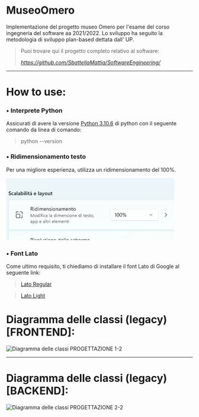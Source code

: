 # MuseoOmero
Implementazione del progetto museo Omero per l'esame del corso ingegneria del software aa 2021/2022. Lo sviluppo ha seguito la metodologia di sviluppo plan-based dettata dall' UP.

>Puoi trovare qui il progetto completo relativo al software:
>
> *https://github.com/SbattellaMattia/SoftwareEngineering/*
----------------------------------------------------------------------------------------------------------------------------------------

# How to use:
### • Interprete Python
Assicurati di avere la versione [Python 3.10.6](https://www.python.org/ftp/python/3.10.6/)
 di python con il seguente comando da linea di comando:
>python --version

### • Ridimensionamento testo
Per una migliore esperienza, utilizza un ridimensionamento del 100%.

![img.png](img.png)
### • Font Lato
Come ultimo requisito, ti chiediamo di installare il font Lato di Google al seguente link:
> [Lato Regular](Lato-Regular.ttf)

>[Lato Light](Lato-Light.ttf)


# Diagramma delle classi (legacy) [FRONTEND]:
![Diagramma delle classi  PROGETTAZIONE  1-2](https://user-images.githubusercontent.com/22773005/194780274-53287331-ee43-48b0-aa4e-4dc326652181.png)

---

# Diagramma delle classi (legacy) [BACKEND]:
![Diagramma delle classi  PROGETTAZIONE  2-2](https://user-images.githubusercontent.com/22773005/194780276-ab4b8f8d-e0cf-4e25-b20b-3c27afabad88.png)
